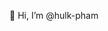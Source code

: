 👋 Hi, I’m @hulk-pham
<!---
hulk-pham/hulk-pham is a ✨ special ✨ repository because its `README.md` (this file) appears on your GitHub profile.
You can click the Preview link to take a look at your changes.
--->
